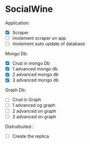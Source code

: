 # SocialWine

Application:
- [x] Scraper
- [ ] imolement scraper on app
- [ ] imolement auto update of database

Mongo Db:
- [x] Crud in mongo Db
- [x] 1 advanced mongo db
- [x] 2 advanced mongo db
- [x] 3 advanced mongo db

Graph Db:
- [ ] Crud in Graph
- [ ] 1 advanced og graph
- [ ] 2 advanced on graph
- [ ] 3 advanced on graph

Distruibuited : 
- [ ] Create the replica



